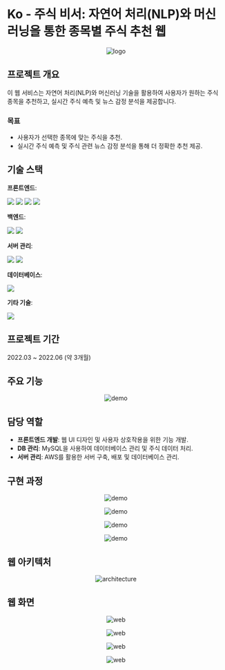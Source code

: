 # Ko - 주식 비서: 자연어 처리(NLP)와 머신러닝을 통한 종목별 주식 추천 웹

<p align="center">
  <img src="https://github.com/user-attachments/assets/3332b3ed-2af5-4213-bd4d-dc7e6d835e3a" alt="logo">
</p>

## 프로젝트 개요

이 웹 서비스는 자연어 처리(NLP)와 머신러닝 기술을 활용하여 사용자가 원하는 주식 종목을 추천하고, 실시간 주식 예측 및 뉴스 감정 분석을 제공합니다.

### 목표
- 사용자가 선택한 종목에 맞는 주식을 추천.
- 실시간 주식 예측 및 주식 관련 뉴스 감정 분석을 통해 더 정확한 추천 제공.

## 기술 스택

**프론트엔드**:
<p>
  <img src="https://img.shields.io/badge/javascript-F7DF1E?style=for-the-badge&logo=javascript&logoColor=black">
  <img src="https://img.shields.io/badge/bootstrap-7952B3?style=for-the-badge&logo=bootstrap&logoColor=white">
  <img src="https://img.shields.io/badge/html5-E34F26?style=for-the-badge&logo=html5&logoColor=white">
  <img src="https://img.shields.io/badge/css-1572B6?style=for-the-badge&logo=css3&logoColor=white">
</p>

**백엔드**:
<p>
  <img src="https://img.shields.io/badge/springboot-6DB33F?style=for-the-badge&logo=springboot&logoColor=white">
  <img src="https://img.shields.io/badge/java-007396?style=for-the-badge&logo=java&logoColor=white">
</p>

**서버 관리**:
<p>
  <img src="https://img.shields.io/badge/Amazon RDS-FF8000?style=for-the-badge&logo=amarzonrds&logoColor=white">
  <img src="https://img.shields.io/badge/Amazon AWS-232F3E?style=flat-square&logo=amazonaws&logoColor=white"/>
</p>

**데이터베이스**:
<p>
  <img src="https://img.shields.io/badge/mysql-4479A1?style=for-the-badge&logo=mysql&logoColor=white">
</p>

**기타 기술**:
<p>
  <img src="https://img.shields.io/badge/python-3776AB?style=for-the-badge&logo=python&logoColor=white">
</p>

## 프로젝트 기간

2022.03 ~ 2022.06 (약 3개월)

## 주요 기능

<p align="center">
  <img src="https://github.com/user-attachments/assets/7a43eaa9-be8c-43a6-aa6e-82fd561fbc14" alt="demo">
</p>

## 담당 역할

- **프론트엔드 개발**: 웹 UI 디자인 및 사용자 상호작용을 위한 기능 개발.
- **DB 관리**: MySQL을 사용하여 데이터베이스 관리 및 주식 데이터 처리.
- **서버 관리**: AWS를 활용한 서버 구축, 배포 및 데이터베이스 관리.

## 구현 과정
<p align="center">
  <img src="https://github.com/user-attachments/assets/aa6318b5-383f-436c-806d-f614dc33677e" alt="demo">
</p>
<p align="center">
  <img src="https://github.com/user-attachments/assets/c2481a2a-10ea-4c6e-8a59-068483f7a304" alt="demo">
</p>
<p align="center">
  <img src="https://github.com/user-attachments/assets/cc037bf2-944d-4e76-94c6-cd6dae64670d" alt="demo">
</p>
<p align="center">
  <img src="https://github.com/user-attachments/assets/794ed30b-b272-40b6-aa0d-f3ce1bc8d682" alt="demo">
</p>

## 웹 아키텍처

<p align="center">
  <img src="https://github.com/user-attachments/assets/f8a153f8-421c-4203-9bc3-c42b9849c4ac" alt="architecture">
</p>

## 웹 화면

<p align="center">
  <img src="https://github.com/user-attachments/assets/bfd8791d-9bd6-42b1-a724-45d8d1cd41f9" alt="web">
</p>
<p align="center">
  <img src="https://github.com/user-attachments/assets/ee8289de-2aef-4bc2-8a75-3f66fafd32c1" alt="web">
</p>
<p align="center">
  <img src="https://github.com/user-attachments/assets/dd581f34-d9d6-41c8-9f3a-c5e0f1809ffc" alt="web">
</p>
<p align="center">
  <img src="https://github.com/user-attachments/assets/994e9c59-3207-4589-a60f-4c1f28648133" alt="web">
</p>

